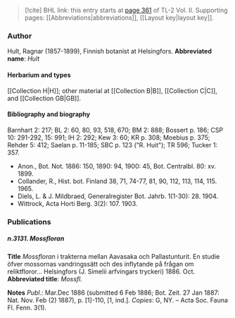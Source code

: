 > [!cite] BHL link: this entry starts at [page 361](https://www.biodiversitylibrary.org/page/33068603) of TL-2 Vol. II.
> Supporting pages: [[Abbreviations|abbreviations]], [[Layout key|layout key]].

### Author

Hult, Ragnar (1857-1899), Finnish botanist at Helsingfors. 
**Abbreviated name**: *Hult*

#### Herbarium and types

[[Collection H|H]]; other material at [[Collection B|B]], [[Collection C|C]], and [[Collection GB|GB]].

#### Bibliography and biography

Barnhart 2: 217; BL 2: 60, 80, 93, 518, 670; BM 2: 888; Bossert p. 186; CSP 10: 291-292, 15: 991; IH 2: 292; Kew 3: 60; KR p. 308; Moebius p. 375; Rehder 5: 412; Saelan p. 11-185; SBC p. 123 ("R. Huit"); TR 596; Tucker 1: 357.
- Anon., Bot. Not. 1886: 150, 1890: 94, 1900: 45, Bot. Centralbl. 80: xv. 1899.
- Collander, R., Hist. bot. Finland 38, 71, 74-77, 81, 90, 112, 113, 114, 115. 1965.
- Diels, L. & J. Mildbraed, Generalregister Bot. Jahrb. 1(1-30): 28. 1904.
- Wittrock, Acta Horti Berg. 3(2): 107. 1903.

### Publications

##### n.3131. Mossfloran

**Title**
*Mossfloran* i trakterna mellan Aavasaka och Pallastunturit. En studie öfver mossornas vandringssätt och des inflytande på frågan om reliktfloror... Helsingfors (J. Simelii arfvingars tryckeri) 1886. Oct.
**Abbreviated title**: *Mossfl.*

**Notes**
*Publ*.: Mar.Dec 1886 (submitted 6 Feb 1886; Bot. Zeit. 27 Jan 1887: Nat. Nov. Feb (2) 1887), p. \[1\]-110, \[1, ind.\]. *Copies*: G, NY. – Acta Soc. Fauna Fl. Fenn. 3(1).

